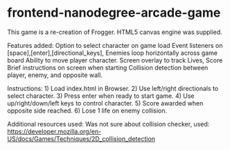 frontend-nanodegree-arcade-game
===============================

This game is a re-creation of Frogger. HTML5 canvas engine was supplied. 

Features added:
	Option to select character on game load
	Event listeners on [space],[enter],[directional_keys],
	Enemies loop horizontally across game board
	Ability to move player character.
	Screen overlay to track Lives, Score
	Brief instructions on screen when starting
	Collision detection between player, enemy, and opposite wall.

Instructions:
	1) Load index.html in Browser.
	2) Use left/right directionals to select character.
	3) Press enter when ready to start game.
	4) Use up/right/down/left keys to control character.
	5) Score awarded when opposite side reached.
	6) Lose 1 life on enemy collision.

Additional resources used:
	Was not sure about collision checker, used: 
	https://developer.mozilla.org/en-US/docs/Games/Techniques/2D_collision_detection
	